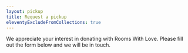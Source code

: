 ```yaml
---
layout: pickup
title: Request a pickup
eleventyExcludeFromCollections: true
---
```

We appreciate your interest in donating with Rooms With Love. Please fill out the form below and we will be in touch.
